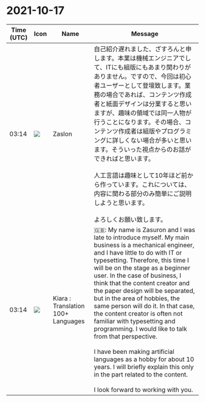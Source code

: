 # 2021-10-17

|Time (UTC)|Icon|Name|Message|
|---|---|---|---|
|03:14|![](https://avatars.slack-edge.com/2021-10-13/2622534946576_8857e3ee0c8c264d2cbf_72.png)|Zaslon|自己紹介遅れました、ざすろんと申します。本業は機械エンジニアでして、ITにも組版にもあまり関わりがありません。ですので、今回は初心者ユーザーとして登壇致します。業務の場合であれば、コンテンツ作成者と紙面デザインは分業すると思いますが、趣味の領域では同一人物が行うことになります。その場合、コンテンツ作成者は組版やプログラミングに詳しくない場合が多いと思います。そういった視点からのお話ができればと思います。<br><br>人工言語は趣味として10年ほど前から作っています。これについては、内容に関わる部分のみ簡単にご説明しようと思います。<br><br>よろしくお願い致します。|
|03:14|![](https://avatars.slack-edge.com/2021-08-02/2324149410423_2aa7423c4133ecb9f168_72.png)|Kiara : Translation 100+ Languages|🇬🇧: My name is Zasuron and I was late to introduce myself. My main business is a mechanical engineer, and I have little to do with IT or typesetting. Therefore, this time I will be on the stage as a beginner user. In the case of business, I think that the content creator and the paper design will be separated, but in the area of hobbies, the same person will do it. In that case, the content creator is often not familiar with typesetting and programming. I would like to talk from that perspective.<br><br>I have been making artificial languages as a hobby for about 10 years. I will briefly explain this only in the part related to the content.<br><br>I look forward to working with you.|
